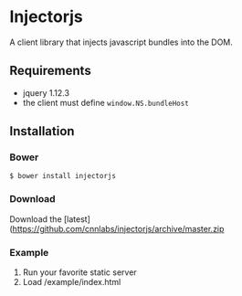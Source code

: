 # Injectorjs

A client library that injects javascript bundles into the DOM.

## Requirements

- jquery 1.12.3
- the client must define `window.NS.bundleHost`

## Installation

### Bower

```
$ bower install injectorjs
```

### Download

Download the [latest](https://github.com/cnnlabs/injectorjs/archive/master.zip

### Example

1. Run your favorite static server
2. Load /example/index.html

